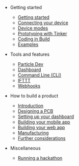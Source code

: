
- Getting started
  - [Getting started](../start)
  - [Connecting your device](../connect)
  - [Device modes](../modes)
  - [Prototyping with Tinker](../tinker)
  - [Coding in Build](../build)
  - [Examples](../examples)

- Tools and features
  - [Particle Dev](../dev)
  - [Dashboard](../dashboard)
  - [Command Line (CLI)](../cli)
  - [IFTTT](../ifttt)
  - [Webhooks](../webhooks)

- How to build a product
  - [Introduction](../build-intro)
  - [Designing a PCB](../build-pcb)
  - [Setting up your dashboard](../build-dashboard)
  - [Building your mobile app](../build-app)
  - [Building your web app](../build-web)
  - [Manufacturing](../build-mfg)
  - [Further considerations](../build-considerations)

- Miscellaneous
  - [Running a hackathon](../hackathon)
